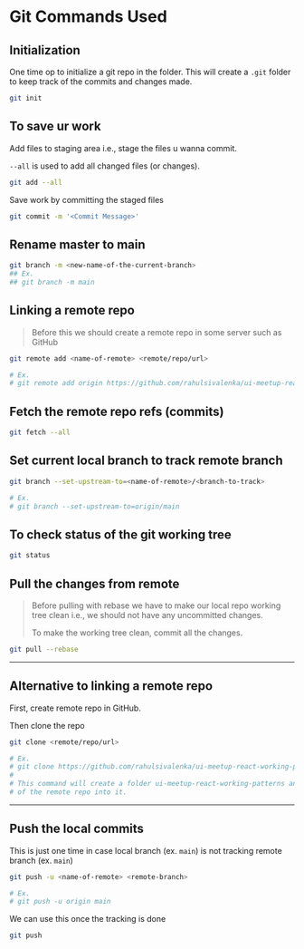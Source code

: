 # Git Commands Used

## Initialization
One time op to initialize a git repo in the folder. This will create a `.git` folder to keep track of the commits and changes made.

```bash
git init
```

## To save ur work

Add files to staging area i.e., stage the files u wanna commit.

`--all` is used to add all changed files (or changes).

```bash
git add --all
```

Save work by committing the staged files

```bash
git commit -m '<Commit Message>'
```

## Rename master to main

```bash
git branch -m <new-name-of-the-current-branch>
## Ex.
## git branch -m main
```

## Linking a remote repo

> Before this we should create a remote repo in some server such as GitHub

```bash
git remote add <name-of-remote> <remote/repo/url>

# Ex.
# git remote add origin https://github.com/rahulsivalenka/ui-meetup-react-working-patterns.git
```

## Fetch the remote repo refs (commits)

```bash
git fetch --all
```

## Set current local branch to track remote branch

```bash
git branch --set-upstream-to=<name-of-remote>/<branch-to-track>

# Ex.
# git branch --set-upstream-to=origin/main
```

## To check status of the git working tree

```bash
git status
```

## Pull the changes from remote

> Before pulling with rebase we have to make our local repo working tree clean i.e., we should not have any uncommitted changes.
>
> To make the working tree clean, commit all the changes.

```bash
git pull --rebase
```

---
## Alternative to linking a remote repo

First, create remote repo in GitHub.

Then clone the repo

```bash
git clone <remote/repo/url>

# Ex.
# git clone https://github.com/rahulsivalenka/ui-meetup-react-working-patterns.git
#
# This command will create a folder ui-meetup-react-working-patterns and download the content
# of the remote repo into it.
```
---

## Push the local commits
This is just one time in case local branch (ex. `main`) is not tracking remote branch (ex. `main`)

```bash
git push -u <name-of-remote> <remote-branch>

# Ex.
# git push -u origin main
```

We can use this once the tracking is done

```bash
git push
```
